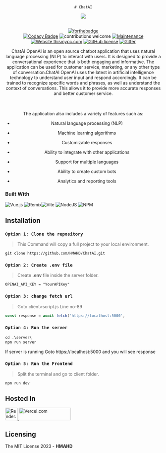 <div align="center">
    
    # ChatAI
</div>
<div align="center">
    <a href="http://chat-ai-two.vercel.app/">
        <img src="https://i.ibb.co/St4kKYj/By-Akash.png" crossorigin>
    </a>
</div>

<br />

<div align="center">

[![forthebadge](https://forthebadge.com/images/badges/made-with-javascript.svg)](http://chat-ai-two.vercel.app/)
<br />
[![Codacy Badge](https://api.codacy.com/project/badge/Grade/5b677e607def4466b8084eb76be4f0d7)](https://app.codacy.com/app/supunlakmal/thismypc?utm_source=github.com&utm_medium=referral&utm_content=supunlakmal/thismypc&utm_campaign=Badge_Grade_Dashboard)
![contributions welcome](https://img.shields.io/badge/contributions-welcome-brightgreen.svg?style=flat) [![Maintenance](https://img.shields.io/badge/Maintained%3F-yes-green.svg)](https://github.com/supunlakmal/thismypc/graphs/commit-activity) [![Website thismypc.com](https://img.shields.io/website-up-down-green-red/http/shields.io.svg)](http://thismypc.com/) [![GitHub license](https://img.shields.io/badge/license-MIT-blue.svg?style=flat-square)](https://github.com/supunlakmal/thismypc/blob/master/LICENSE)
[![Gitter](https://badges.gitter.im/gitterHQ/gitter.svg)](https://gitter.im/Thismypc/community)

</div>
<div align="center">
ChatAI OpenAI is an open source chatbot application that uses natural language processing (NLP) to interact with users. It is designed to provide a conversational experience that is both engaging and informative. The application can be used for customer service, marketing, or any other type of conversation.ChatAI OpenAI uses the latest in artificial intelligence technology to understand user input and respond accordingly. It can be trained to recognize specific words and phrases, as well as understand the context of conversations. This allows it to provide more accurate responses and better customer service.
 
<br><br>
The application also includes a variety of features such as: 
- Natural language processing (NLP) 
- Machine learning algorithms 
- Customizable responses 
- Ability to integrate with other applications 
- Support for multiple languages 
- Ability to create custom bots 
- Analytics and reporting tools 

   </div>

### Built With

 ![Vue.js](https://img.shields.io/badge/vuejs-%2335495e.svg?style=for-the-badge&logo=vuedotjs&logoColor=%234FC08D) ![Remix](https://img.shields.io/badge/OpenAI-%23000.svg?style=for-the-badge&logo=remix&logoColor=gold)![Vite](https://img.shields.io/badge/vite-%23646CFF.svg?style=for-the-badge&logo=vite&logoColor=white)
![NodeJS](https://img.shields.io/badge/node.js-6DA55F?style=for-the-badge&logo=node.js&logoColor=white)
![NPM](https://img.shields.io/badge/NPM-%23000000.svg?style=for-the-badge&logo=npm&logoColor=white)


## Installation

### `Option 1: Clone the repository`

> This Command will copy a full project to your local environment.

```shell
git clone https://github.com/HMAHD/ChatAI.git
```

### `Option 2: Create .env file`

> Create **.env** file inside the server folder.

```shell
OPENAI_API_KEY = "YourAPIKey"
```

### `Option 3: change fetch url`

> Goto client>script.js Line no-89

```js
const response = await fetch('https://localhost:5000',
```

### `Option 4: Run the server`

```js
cd .\server\
npm run server
```
If server is running Goto https://localhost:5000 and you will see response

### `Option 5: Run the Frontend`

> Split the terminal and go to client folder.

```js
npm run dev
```

## Hosted In

<a href="https://render.com/">
    <img src="https://jamstack.asia/images/deployplatforms/render.svg" width="40" height="40"  alt="Render.com"/>
</a>
<a href="https://www.vercel.com">
    <img src="https://www.p99conf.io/wp-content/uploads/2022/06/vercel.png" width="168" height="40"  alt="Vercel.com"/>
</a>

## Licensing

The MIT License 2023 - **HMAHD**
